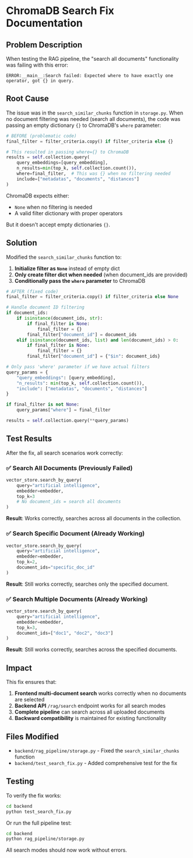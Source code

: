 # ChromaDB Search Fix Documentation

## Problem Description

When testing the RAG pipeline, the "search all documents" functionality was failing with this error:

```
ERROR:__main__:Search failed: Expected where to have exactly one operator, got {} in query.
```

## Root Cause

The issue was in the `search_similar_chunks` function in `storage.py`. When no document filtering was needed (search all documents), the code was passing an empty dictionary `{}` to ChromaDB's `where` parameter:

```python
# BEFORE (problematic code)
final_filter = filter_criteria.copy() if filter_criteria else {}

# This resulted in passing where={} to ChromaDB
results = self.collection.query(
    query_embeddings=[query_embedding],
    n_results=min(top_k, self.collection.count()),
    where=final_filter,  # This was {} when no filtering needed
    include=["metadatas", "documents", "distances"]
)
```

ChromaDB expects either:
- `None` when no filtering is needed
- A valid filter dictionary with proper operators

But it doesn't accept empty dictionaries `{}`.

## Solution

Modified the `search_similar_chunks` function to:

1. **Initialize filter as `None`** instead of empty dict
2. **Only create filter dict when needed** (when document_ids are provided)
3. **Conditionally pass the `where` parameter** to ChromaDB

```python
# AFTER (fixed code)
final_filter = filter_criteria.copy() if filter_criteria else None

# Handle document ID filtering
if document_ids:
    if isinstance(document_ids, str):
        if final_filter is None:
            final_filter = {}
        final_filter["document_id"] = document_ids
    elif isinstance(document_ids, list) and len(document_ids) > 0:
        if final_filter is None:
            final_filter = {}
        final_filter["document_id"] = {"$in": document_ids}

# Only pass 'where' parameter if we have actual filters
query_params = {
    "query_embeddings": [query_embedding],
    "n_results": min(top_k, self.collection.count()),
    "include": ["metadatas", "documents", "distances"]
}

if final_filter is not None:
    query_params["where"] = final_filter

results = self.collection.query(**query_params)
```

## Test Results

After the fix, all search scenarios work correctly:

### ✅ Search All Documents (Previously Failed)
```python
vector_store.search_by_query(
    query="artificial intelligence", 
    embedder=embedder,
    top_k=3
    # No document_ids = search all documents
)
```
**Result**: Works correctly, searches across all documents in the collection.

### ✅ Search Specific Document (Already Working)
```python
vector_store.search_by_query(
    query="artificial intelligence",
    embedder=embedder, 
    top_k=2,
    document_ids="specific_doc_id"
)
```
**Result**: Still works correctly, searches only the specified document.

### ✅ Search Multiple Documents (Already Working)
```python
vector_store.search_by_query(
    query="artificial intelligence",
    embedder=embedder,
    top_k=3, 
    document_ids=["doc1", "doc2", "doc3"]
)
```
**Result**: Still works correctly, searches across the specified documents.

## Impact

This fix ensures that:

1. **Frontend multi-document search** works correctly when no documents are selected
2. **Backend API** `/rag/search` endpoint works for all search modes
3. **Complete pipeline** can search across all uploaded documents
4. **Backward compatibility** is maintained for existing functionality

## Files Modified

- `backend/rag_pipeline/storage.py` - Fixed the `search_similar_chunks` function
- `backend/test_search_fix.py` - Added comprehensive test for the fix

## Testing

To verify the fix works:

```bash
cd backend
python test_search_fix.py
```

Or run the full pipeline test:

```bash
cd backend  
python rag_pipeline/storage.py
```

All search modes should now work without errors.